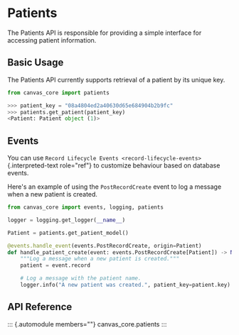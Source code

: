 # Patients

The Patients API is responsible for providing a simple interface for
accessing patient information.

## Basic Usage

The Patients API currently supports retrieval of a patient by its unique
key.

``` python
from canvas_core import patients

>>> patient_key = "08a4804ed2a40630d65e684904b2b9fc"
>>> patients.get_patient(patient_key)
<Patient: Patient object (1)>
```

## Events

You can use
`Record Lifecycle Events <record-lifecycle-events>`{.interpreted-text
role="ref"} to customize behaviour based on database events.

Here\'s an example of using the `PostRecordCreate` event to log a
message when a new patient is created.

``` python
from canvas_core import events, logging, patients

logger = logging.get_logger(__name__)

Patient = patients.get_patient_model()

@events.handle_event(events.PostRecordCreate, origin=Patient)
def handle_patient_create(event: events.PostRecordCreate[Patient]) -> None:
    """Log a message when a new patient is created."""
    patient = event.record

    # Log a message with the patient name.
    logger.info("A new patient was created.", patient_key=patient.key)
```

## API Reference

::: {.automodule members=""}
canvas_core.patients
:::
